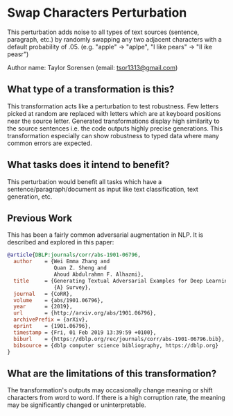 # Swap Characters Perturbation
This perturbation adds noise to all types of text sources (sentence, paragraph, etc.) by randomly swapping any two adjacent characters with a default probability of .05. (e.g. "apple" -> "aplpe", "I like pears" -> "Il ike peasr")

Author name: Taylor Sorensen (email: tsor1313@gmail.com)

## What type of a transformation is this?
This transformation acts like a perturbation to test robustness. Few letters picked at random are replaced with letters 
which are at keyboard positions near the source letter. Generated transformations display high similarity to the 
source sentences i.e. the code outputs highly precise generations. This transformation especially can show robustness to typed data where many common errors are expected.

## What tasks does it intend to benefit?
This perturbation would benefit all tasks which have a sentence/paragraph/document as input like text classification, 
text generation, etc. 

## Previous Work
This has been a fairly common adversarial augmentation in NLP. It is described and explored in this paper:

```bibtex
@article{DBLP:journals/corr/abs-1901-06796,
  author    = {Wei Emma Zhang and
               Quan Z. Sheng and
               Ahoud Abdulrahmn F. Alhazmi},
  title     = {Generating Textual Adversarial Examples for Deep Learning Models:
               {A} Survey},
  journal   = {CoRR},
  volume    = {abs/1901.06796},
  year      = {2019},
  url       = {http://arxiv.org/abs/1901.06796},
  archivePrefix = {arXiv},
  eprint    = {1901.06796},
  timestamp = {Fri, 01 Feb 2019 13:39:59 +0100},
  biburl    = {https://dblp.org/rec/journals/corr/abs-1901-06796.bib},
  bibsource = {dblp computer science bibliography, https://dblp.org}
}
```
## What are the limitations of this transformation?
The transformation's outputs may occasionally change meaning or shift characters from word to word. If there is a high corruption rate, the meaning may be significantly changed or uninterpretable.
